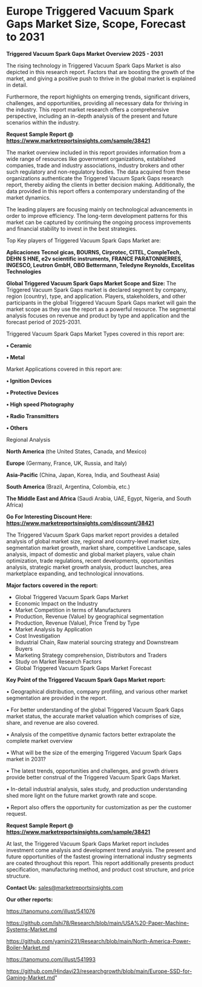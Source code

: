 # Europe Triggered Vacuum Spark Gaps Market Size, Scope, Forecast to 2031

<Strong> Triggered Vacuum Spark Gaps Market Overview 2025 - 2031</strong>

The rising technology in Triggered Vacuum Spark Gaps Market is also depicted in this research report. Factors that are boosting the growth of the market, and giving a positive push to thrive in the global market is explained in detail.

Furthermore, the report highlights on emerging trends, significant drivers, challenges, and opportunities, providing all necessary data for thriving in the industry. This report market research offers a comprehensive perspective, including an in-depth analysis of the present and future scenarios within the industry.

<strong>Request Sample Report @ <a href=https://www.marketreportsinsights.com/sample/38421>https://www.marketreportsinsights.com/sample/38421</a></strong>

The market overview included in this report provides information from a wide range of resources like government organizations, established companies, trade and industry associations, industry brokers and other such regulatory and non-regulatory bodies. The data acquired from these organizations authenticate the Triggered Vacuum Spark Gaps research report, thereby aiding the clients in better decision making. Additionally, the data provided in this report offers a contemporary understanding of the market dynamics.

The leading players are focusing mainly on technological advancements in order to improve efficiency. The long-term development patterns for this market can be captured by continuing the ongoing process improvements and financial stability to invest in the best strategies.

Top Key players of Triggered Vacuum Spark Gaps Market are:

<strong>Aplicaciones Tecnol gicas, BOURNS, Cirprotec, CITEL, CompleTech, DEHN S HNE, e2v scientific instruments, FRANCE PARATONNERRES, INGESCO, Leutron GmbH, OBO Bettermann, Teledyne Reynolds, Excelitas Technologies</strong>

<strong><b>Global Triggered Vacuum Spark Gaps Market Scope and Size:</b></strong>
The Triggered Vacuum Spark Gaps market is declared segment by company, region (country), type, and application. Players, stakeholders, and other participants in the global Triggered Vacuum Spark Gaps market will gain the market scope as they use the report as a powerful resource. The segmental analysis focuses on revenue and product by type and application and the forecast period of 2025-2031.

Triggered Vacuum Spark Gaps Market Types covered in this report are:

<strong>•  Ceramic

•  Metal</strong>

Market Applications covered in this report are:

<strong>•  Ignition Devices

•  Protective Devices

•  High speed Photography

•  Radio Transmitters

•  Others</strong> 

Regional Analysis

<strong>North America</strong> (the United States, Canada, and Mexico)

<strong>Europe</strong> (Germany, France, UK, Russia, and Italy)

<strong>Asia-Pacific</strong> (China, Japan, Korea, India, and Southeast Asia)

<strong>South America</strong> (Brazil, Argentina, Colombia, etc.)

<strong>The Middle East and Africa</strong> (Saudi Arabia, UAE, Egypt, Nigeria, and South Africa)

<strong>Go For Interesting Discount Here: <a href=https://www.marketreportsinsights.com/discount/38421>https://www.marketreportsinsights.com/discount/38421</a></strong>

The Triggered Vacuum Spark Gaps market report provides a detailed analysis of global market size, regional and country-level market size, segmentation market growth, market share, competitive Landscape, sales analysis, impact of domestic and global market players, value chain optimization, trade regulations, recent developments, opportunities analysis, strategic market growth analysis, product launches, area marketplace expanding, and technological innovations.

<strong><b>Major factors covered in the report:</b></strong>
<ul>
  <li>Global Triggered Vacuum Spark Gaps Market </li>
  <li>Economic Impact on the Industry</li>
  <li>Market Competition in terms of Manufacturers</li>
  <li>Production, Revenue (Value) by geographical segmentation</li>
  <li>Production, Revenue (Value), Price Trend by Type</li>
  <li>Market Analysis by Application</li>
  <li>Cost Investigation</li>
  <li>Industrial Chain, Raw material sourcing strategy and Downstream Buyers</li>
  <li>Marketing Strategy comprehension, Distributors and Traders</li>
  <li>Study on Market Research Factors</li>
  <li>Global Triggered Vacuum Spark Gaps Market Forecast</li>
</ul>

<strong><b>Key Point of the Triggered Vacuum Spark Gaps Market report:</b></strong>

• Geographical distribution, company profiling, and various other market segmentation are provided in the report.

• For better understanding of the global Triggered Vacuum Spark Gaps market status, the accurate market valuation which comprises of size, share, and revenue are also covered.

• Analysis of the competitive dynamic factors better extrapolate the complete market overview

• What will be the size of the emerging Triggered Vacuum Spark Gaps market in 2031?

• The latest trends, opportunities and challenges, and growth drivers provide better construal of the Triggered Vacuum Spark Gaps Market.

• In-detail industrial analysis, sales study, and production understanding shed more light on the future market growth rate and scope.

• Report also offers the opportunity for customization as per the customer request.

<strong>Request Sample Report @ <a href=https://www.marketreportsinsights.com/sample/38421>https://www.marketreportsinsights.com/sample/38421</a></strong>

At last, the Triggered Vacuum Spark Gaps Market report includes investment come analysis and development trend analysis. The present and future opportunities of the fastest growing international industry segments are coated throughout this report. This report additionally presents product specification, manufacturing method, and product cost structure, and price structure.

<strong>Contact Us:</strong>
sales@marketreportsinsights.com

<strong>Our other reports:</strong>

<a href=https://tanomuno.com/illust/541076>https://tanomuno.com/illust/541076</a>

<a href=https://github.com/Ishi78/Research/blob/main/USA%20-Paper-Machine-Systems-Market.md>https://github.com/Ishi78/Research/blob/main/USA%20-Paper-Machine-Systems-Market.md</a>

<a href=https://github.com/yamini231/Research/blob/main/North-America-Power-Boiler-Market.md>https://github.com/yamini231/Research/blob/main/North-America-Power-Boiler-Market.md</a>

<a href=https://tanomuno.com/illust/541993>https://tanomuno.com/illust/541993</a>

<a href=https://github.com/Hindavi23/researchgrowth/blob/main/Europe-SSD-for-Gaming-Market.md>https://github.com/Hindavi23/researchgrowth/blob/main/Europe-SSD-for-Gaming-Market.md</a>"
